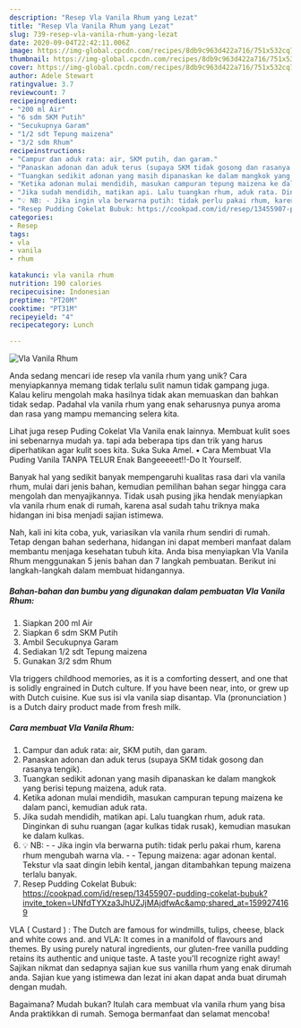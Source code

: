 ```yaml
---
description: "Resep Vla Vanila Rhum yang Lezat"
title: "Resep Vla Vanila Rhum yang Lezat"
slug: 739-resep-vla-vanila-rhum-yang-lezat
date: 2020-09-04T22:42:11.006Z
image: https://img-global.cpcdn.com/recipes/8db9c963d422a716/751x532cq70/vla-vanila-rhum-foto-resep-utama.jpg
thumbnail: https://img-global.cpcdn.com/recipes/8db9c963d422a716/751x532cq70/vla-vanila-rhum-foto-resep-utama.jpg
cover: https://img-global.cpcdn.com/recipes/8db9c963d422a716/751x532cq70/vla-vanila-rhum-foto-resep-utama.jpg
author: Adele Stewart
ratingvalue: 3.7
reviewcount: 7
recipeingredient:
- "200 ml Air"
- "6 sdm SKM Putih"
- "Secukupnya Garam"
- "1/2 sdt Tepung maizena"
- "3/2 sdm Rhum"
recipeinstructions:
- "Campur dan aduk rata: air, SKM putih, dan garam."
- "Panaskan adonan dan aduk terus (supaya SKM tidak gosong dan rasanya tengik)."
- "Tuangkan sedikit adonan yang masih dipanaskan ke dalam mangkok yang berisi tepung maizena, aduk rata."
- "Ketika adonan mulai mendidih, masukan campuran tepung maizena ke dalam panci, kemudian aduk rata."
- "Jika sudah mendidih, matikan api. Lalu tuangkan rhum, aduk rata. Dinginkan di suhu ruangan (agar kulkas tidak rusak), kemudian masukan ke dalam kulkas."
- "💡 NB: - Jika ingin vla berwarna putih: tidak perlu pakai rhum, karena rhum mengubah warna vla. - Tepung maizena: agar adonan kental. Tekstur vla saat dingin lebih kental, jangan ditambahkan tepung maizena terlalu banyak."
- "Resep Pudding Cokelat Bubuk: https://cookpad.com/id/resep/13455907-pudding-cokelat-bubuk?invite_token=UNfdTYXza3JhUZJjMAjdfwAc&amp;shared_at=1599274169"
categories:
- Resep
tags:
- vla
- vanila
- rhum

katakunci: vla vanila rhum 
nutrition: 190 calories
recipecuisine: Indonesian
preptime: "PT20M"
cooktime: "PT31M"
recipeyield: "4"
recipecategory: Lunch

---
```



![Vla Vanila Rhum](https://img-global.cpcdn.com/recipes/8db9c963d422a716/751x532cq70/vla-vanila-rhum-foto-resep-utama.jpg)

Anda sedang mencari ide resep vla vanila rhum yang unik? Cara menyiapkannya memang tidak terlalu sulit namun tidak gampang juga. Kalau keliru mengolah maka hasilnya tidak akan memuaskan dan bahkan tidak sedap. Padahal vla vanila rhum yang enak seharusnya punya aroma dan rasa yang mampu memancing selera kita.

Lihat juga resep Puding Cokelat Vla Vanila enak lainnya. Membuat kulit soes ini sebenarnya mudah ya. tapi ada beberapa tips dan trik yang harus diperhatikan agar kulit soes kita. Suka Suka Amel. • Cara Membuat Vla Puding Vanila TANPA TELUR Enak Bangeeeeet!!-Do It Yourself.

Banyak hal yang sedikit banyak mempengaruhi kualitas rasa dari vla vanila rhum, mulai dari jenis bahan, kemudian pemilihan bahan segar hingga cara mengolah dan menyajikannya. Tidak usah pusing jika hendak menyiapkan vla vanila rhum enak di rumah, karena asal sudah tahu triknya maka hidangan ini bisa menjadi sajian istimewa.


Nah, kali ini kita coba, yuk, variasikan vla vanila rhum sendiri di rumah. Tetap dengan bahan sederhana, hidangan ini dapat memberi manfaat dalam membantu menjaga kesehatan tubuh kita. Anda bisa menyiapkan Vla Vanila Rhum menggunakan 5 jenis bahan dan 7 langkah pembuatan. Berikut ini langkah-langkah dalam membuat hidangannya.

<!--inarticleads1-->

##### Bahan-bahan dan bumbu yang digunakan dalam pembuatan Vla Vanila Rhum:

1. Siapkan 200 ml Air
1. Siapkan 6 sdm SKM Putih
1. Ambil Secukupnya Garam
1. Sediakan 1/2 sdt Tepung maizena
1. Gunakan 3/2 sdm Rhum


Vla triggers childhood memories, as it is a comforting dessert, and one that is solidly engrained in Dutch culture. If you have been near, into, or grew up with Dutch cuisine. Kue sus isi vla vanila siap disantap. Vla (pronunciation ) is a Dutch dairy product made from fresh milk. 

<!--inarticleads2-->

##### Cara membuat Vla Vanila Rhum:

1. Campur dan aduk rata: air, SKM putih, dan garam.
1. Panaskan adonan dan aduk terus (supaya SKM tidak gosong dan rasanya tengik).
1. Tuangkan sedikit adonan yang masih dipanaskan ke dalam mangkok yang berisi tepung maizena, aduk rata.
1. Ketika adonan mulai mendidih, masukan campuran tepung maizena ke dalam panci, kemudian aduk rata.
1. Jika sudah mendidih, matikan api. Lalu tuangkan rhum, aduk rata. Dinginkan di suhu ruangan (agar kulkas tidak rusak), kemudian masukan ke dalam kulkas.
1. 💡 NB: - - Jika ingin vla berwarna putih: tidak perlu pakai rhum, karena rhum mengubah warna vla. - - Tepung maizena: agar adonan kental. Tekstur vla saat dingin lebih kental, jangan ditambahkan tepung maizena terlalu banyak.
1. Resep Pudding Cokelat Bubuk: https://cookpad.com/id/resep/13455907-pudding-cokelat-bubuk?invite_token=UNfdTYXza3JhUZJjMAjdfwAc&amp;shared_at=1599274169


VLA ( Custard ) : The Dutch are famous for windmills, tulips, cheese, black and white cows and. and VLA: It comes in a manifold of flavours and themes. By using purely natural ingredients, our gluten-free vanilla pudding retains its authentic and unique taste. A taste you&#39;ll recognize right away! Sajikan nikmat dan sedapnya sajian kue sus vanilla rhum yang enak dirumah anda. Sajian kue yang istimewa dan lezat ini akan dapat anda buat dirumah dengan mudah. 

Bagaimana? Mudah bukan? Itulah cara membuat vla vanila rhum yang bisa Anda praktikkan di rumah. Semoga bermanfaat dan selamat mencoba!

